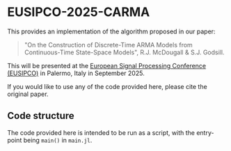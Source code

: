 # EUSIPCO-2025-CARMA

This provides an implementation of the algorithm proposed in our paper:
> "On the Construction of Discrete-Time ARMA Models from Continuous-Time State-Space Models", R.J. McDougall & S.J. Godsill.

This will be presented at the [European Signal Processing Conference (EUSIPCO)](https://eusipco2025.org/) in Palermo, Italy in September 2025.

If you would like to use any of the code provided here, please cite the original paper.

## Code structure

The code provided here is intended to be run as a script, with the entry-point being `main()` in `main.jl`.